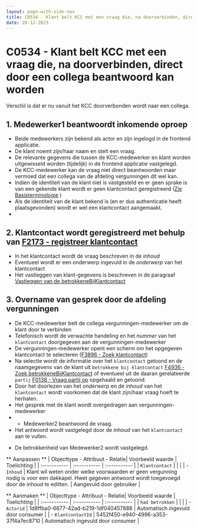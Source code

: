 ```yaml
---
layout: page-with-side-nav
title: C0534 - Klant belt KCC met een vraag die, na doorverbinden, direct door een collega beantwoord kan worden
date: 20-12-2023
---
```


# C0534 - Klant belt KCC met een vraag die, na doorverbinden, direct door een collega beantwoord kan worden

Verschil is dat er nu vanuit het KCC doorverbonden wordt naar een collega.

## 1. Medewerker1 beantwoordt inkomende oproep

- Beide medewerkers zijn bekend als actor en zijn ingelogd in de frontend applicatie.
- De klant noemt zijn/haar naam en stelt een vraag.
- De relevante gegevens die tussen de KCC-medewerker en klant worden uitgewisseld worden (tijdelijk) in de frontend applicatie vastgelegd.
- De KCC-medewerker kan de vraag niet direct beantwoorden maar vermoed dat een collega van de afdeling vergunningen dit wel kan.
- Indien de identiteit van de klant niet is vastgesteld en er geen sprake is van een gekende klant wordt er geen klantcontact geregistreerd ([Zie Basisterminologie](../../basisterminologie.md#anoniem-telefoongesprek-leidt-niet-tot-vervolgacties) )
- Als de identiteit van de klant bekend is (en er dus authenticatie heeft plaatsgevonden) wordt er wel een klantcontact aangemaakt.
- 
## 2. Klantcontact wordt geregistreerd met behulp van [F2173 - registreer klantcontact](./2173)

- In het klantcontact wordt de vraag beschreven in de *inhoud*
- Eventueel wordt er een onderwerp ingevuld in de *onderwerp* van het klantcontact
- Het vastleggen van klant-gegevens is beschreven in de paragraaf [Vastleggen van de betrokkeneBijKlantcontact](./2173.md#vastleggen-betrokkenebijklantcontact)

## 3. Overname van gesprek door de afdeling vergunningen

- De KCC-medewerker belt de collega vergunningen-medewerker om de klant door te verbinden
- Telefonisch wordt de verwachte handeling en het *nummer* van het `klantcontact` doorgegeven aan de vergunningen-medewerker
- De vergunningen-medewerker opent een scherm om het opgegeven klantcontact te selecteren ([F3896 - Zoek klantcontact](./3896.md)) 
- Na selectie wordt de informatie over het `klantcontact` getoond en de naamgegevens van de klant uit `betrokkene bij klantcontact` [F4936 - Zoek betrokkeneBijKlantcontact](./4936) of eventueel uit de daaran gerelateerde `partij` [F0138 - Vraag partij op](./0138) opgehaald en getoond.
- Door het doorlezen van het *onderwerp* en de *inhoud* van het `klantcontact` wordt voorkomen dat de klant zijn/haar vraag hoeft te herhalen.
- Het gesprek met de klant wordt overgedragen aan vergunningen-medewerker
- - Medewerker2 beantwoord de vraag.
- Het antwoord wordt vastgelegd door de *inhoud* van het `klantcontact` aan te vullen.  
<!-- - De `status` van de `interne taak` wordt op `verwerkt` gezet ([F5241](./5241.md)). -->
- De betrokkenheid van Medewerker2 wordt vastgelegd.

** Aanpassen **
| Objecttype - Attribuut - Relatie| Voorbeeld waarde | Toelichting |
| :----------- | :----------- | :----------- |
| `Klantcontact` | | |
| - `Inhoud` | Klant wil weten onder welke voorwaarden er geen vergunning nodig is voor een dakkapel. Hwet gegeven antwoord wordt toegevoegd door de inhoud te editten.  | Aangevuld door gebruiker |

** Aanmaken **
| Objecttype - Attribuut - Relatie| Voorbeeld waarde | Toelichting |
| :----------- | :----------- | :----------- |
| `had betrokken` | | |
| - `Actorid` | 1d8ffba0-6677-42ad-b219-1df040457888 | Automatisch ingevuld door consumer |
| - `KlantcontactId` | 5452f450-e940-4996-a353-37f4a7ec8710 | Automatisch ingevuld door consumer |

